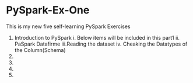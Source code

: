 # PySpark-Ex-One

This is my new five self-learning PySpark Exercises 
1) Introduction to PySpark
  i.  Below items will be included in this part1
  ii. PaSpark Datafirme
  iii.Reading the dataset
  iv. Cheaking the Datatypes of the Column(Schema)
2) 
3)
4)
5)
